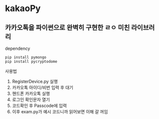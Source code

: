 # kakaoPy

## 카카오톡을 파이썬으로 완벽히 구현한 ㄹㅇ 미친 라이브러리
dependency

    pip install pymongo
    pip install pycryptodome



사용법

1. RegisterDevice.py 실행
2. 카카오톡 아이디/비번 입력 후 대기
3. 핸드폰 카카오톡 실행
4. 로그인 확인문자 열기
5. 코드확인 후 Passcode에 입력
6. 이후 exam.py가 예시 코드니까 읽어보면 이해 갈 꺼임
